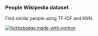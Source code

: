 ### People Wikipedia dataset

Find similar people using TF-IDF and KNN.

[![forthebadge made-with-python](http://ForTheBadge.com/images/badges/made-with-python.svg)](https://www.python.org/)
